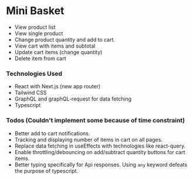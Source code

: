 # Mini Basket

- View product list
- View single product
- Change product quantity and add to cart.
- View cart with items and subtotal
- Update cart items (change quantity)
- Delete item from cart

### Technologies Used

- React with Next.js (new app router)
- Tailwind CSS
- GraphQL and graphQL-request for data fetching
- Typescript

### Todos (Couldn't implement some because of time constraint)

- Better add to cart notifications.
- Tracking and displaying number of items in cart on all pages.
- Replace data fetching in useEffects with technologies like react-query.
- Enable throttling/debouncing on add/subtract quantity buttons for cart items.
- Better typing specifically for Api responses. Using `any` keyword defeats the purpose of typescript.
